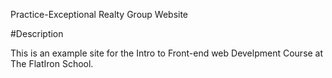 Practice-Exceptional Realty Group Website


#Description

This is an example site for the Intro to Front-end web Develpment Course at The FlatIron School.
